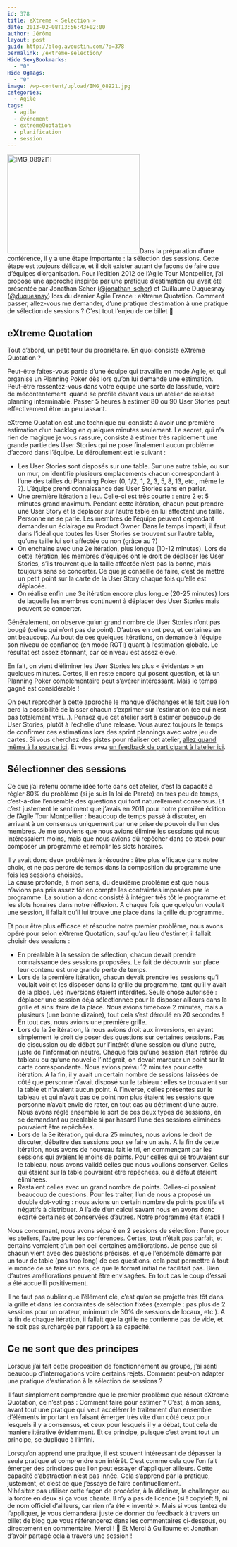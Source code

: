 ```yaml
---
id: 378
title: eXtreme « Selection »
date: 2013-02-08T13:56:43+02:00
author: Jérôme
layout: post
guid: http://blog.avoustin.com/?p=378
permalink: /extreme-selection/
Hide SexyBookmarks:
  - "0"
Hide OgTags:
  - "0"
image: /wp-content/upload/IMG_08921.jpg
categories:
  - Agile
tags:
  - agile
  - événement
  - extremeQuotation
  - planification
  - session
---
```


[<img class="alignleft size-medium wp-image-380" alt="IMG_0892[1]" src="http://blog.avoustin.com/wp-content/upload/IMG_08921-300x224.jpg" width="300" height="224" srcset="http://blog.avoustin.com/wp-content/upload/IMG_08921-300x224.jpg 300w, http://blog.avoustin.com/wp-content/upload/IMG_08921-1024x764.jpg 1024w" sizes="(max-width: 300px) 100vw, 300px" />](http://blog.avoustin.com/wp-content/upload/IMG_08921.jpg)Dans la préparation d&rsquo;une conférence, il y a une étape importante : la sélection des sessions. Cette étape est toujours délicate, et il doit exister autant de façons de faire que d&rsquo;équipes d&rsquo;organisation. Pour l&rsquo;édition 2012 de l&rsquo;Agile Tour Montpellier, j&rsquo;ai proposé une approche inspirée par une pratique d&rsquo;estimation qui avait été présentée par Jonathan Scher ([@jonathan_scher](https://twitter.com/jonathan_scher)) et Guillaume Duquesnay ([@duquesnay](https://twitter.com/duquesnay)) lors du dernier Agile France : eXtreme Quotation. Comment passer, allez-vous me demander, d&rsquo;une pratique d&rsquo;estimation à une pratique de sélection de sessions ? C&rsquo;est tout l&rsquo;enjeu de ce billet 🙂<!--more-->

## eXtreme Quotation

Tout d&rsquo;abord, un petit tour du propriétaire. En quoi consiste eXtreme Quotation ?

Peut-être faites-vous partie d&rsquo;une équipe qui travaille en mode Agile, et qui organise un Planning Poker dès lors qu&rsquo;on lui demande une estimation. Peut-être ressentez-vous dans votre équipe une sorte de lassitude, voire de mécontentement  quand se profile devant vous un atelier de release planning interminable. Passer 5 heures à estimer 80 ou 90 User Stories peut effectivement être un peu lassant.

eXtreme Quotation est une technique qui consiste à avoir une première estimation d&rsquo;un backlog en quelques minutes seulement. Le secret, qui n&rsquo;a rien de magique je vous rassure, consiste à estimer très rapidement une grande partie des User Stories qui ne pose finalement aucun problème d&rsquo;accord dans l&rsquo;équipe. Le déroulement est le suivant :

  * Les User Stories sont disposés sur une table. Sur une autre table, ou sur un mur, on identifie plusieurs emplacements chacun correspondant à l&rsquo;une des tailles du Planning Poker (0, 1/2, 1, 2, 3, 5, 8, 13, etc., même le ?). L&rsquo;équipe prend connaissance des User Stories sans en parler.
  * Une première itération a lieu. Celle-ci est très courte : entre 2 et 5 minutes grand maximum. Pendant cette itération, chacun peut prendre une User Story et la déplacer sur l&rsquo;autre table en lui affectant une taille. Personne ne se parle. Les membres de l&rsquo;équipe peuvent cependant demander un éclairage au Product Owner. Dans le temps imparti, il faut dans l&rsquo;idéal que toutes les User Stories se trouvent sur l&rsquo;autre table, qu&rsquo;une taille lui soit affectée ou non (grâce au ?)
  * On enchaine avec une 2e itération, plus longue (10-12 minutes). Lors de cette itération, les membres d&rsquo;équipes ont le droit de déplacer les User Stories, s&rsquo;ils trouvent que la taille affectée n&rsquo;est pas la bonne, mais toujours sans se concerter. Ce que je conseille de faire, c&rsquo;est de mettre un petit point sur la carte de la User Story chaque fois qu&rsquo;elle est déplacée.
  * On réalise enfin une 3e itération encore plus longue (20-25 minutes) lors de laquelle les membres continuent à déplacer des User Stories mais peuvent se concerter.

Généralement, on observe qu&rsquo;un grand nombre de User Stories n&rsquo;ont pas bougé (celles qui n&rsquo;ont pas de point). D&rsquo;autres en ont peu, et certaines en ont beaucoup. Au bout de ces quelques itérations, on demande à l&rsquo;équipe son niveau de confiance (en mode ROTI) quant à l&rsquo;estimation globale. Le résultat est assez étonnant, car ce niveau est assez élevé.

En fait, on vient d&rsquo;éliminer les User Stories les plus « évidentes » en quelques minutes. Certes, il en reste encore qui posent question, et là un Planning Poker complémentaire peut s&rsquo;avérer intéressant. Mais le temps gagné est considérable !

On peut reprocher à cette approche le manque d&rsquo;échanges et le fait que l&rsquo;on perd la possibilité de laisser chacun s&rsquo;exprimer sur l&rsquo;estimation (ce qui n&rsquo;est pas totalement vrai&#8230;). Pensez que cet atelier sert à estimer beaucoup de User Stories, plutôt à l&rsquo;échelle d&rsquo;une release. Vous aurez toujours le temps de confirmer ces estimations lors des sprint plannings avec votre jeu de cartes. Si vous cherchez des pistes pour réaliser cet atelier, [allez quand même à la source ici](http://blog.octo.com/extreme-quotation-planning-agile-sous-steroides/ "extreme quotation"). Et vous avez <a title="Viaxoft extreme quotation" href="http://blog.viaxoft.net/post/2012/12/01/Retour-sur-la-session-eXtreme-Quotation-%C3%A0-l-Agile-Tour-Montpellier" target="_blank">un feedback de participant à l&rsquo;atelier ici</a>.

## Sélectionner des sessions

Ce que j&rsquo;ai retenu comme idée forte dans cet atelier, c&rsquo;est la capacité à régler 80% du problème (si je suis la loi de Pareto) en très peu de temps, c&rsquo;est-à-dire l&rsquo;ensemble des questions qui font naturellement consensus. Et c&rsquo;est justement le sentiment que j&rsquo;avais en 2011 pour notre première édition de l&rsquo;Agile Tour Montpellier : beaucoup de temps passé à discuter, en arrivant à un consensus uniquement par une prise de pouvoir de l&rsquo;un des membres. Je me souviens que nous avions éliminé les sessions qui nous intéressaient moins, mais que nous avions dû repêcher dans ce stock pour composer un programme et remplir les slots horaires.

Il y avait donc deux problèmes à résoudre : être plus efficace dans notre choix, et ne pas perdre de temps dans la composition du programme une fois les sessions choisies.  
La cause profonde, à mon sens, du deuxième problème est que nous n&rsquo;avions pas pris assez tôt en compte les contraintes imposées par le programme. La solution a donc consisté à intégrer très tôt le programme et les slots horaires dans notre réflexion. A chaque fois que quelqu&rsquo;un voulait une session, il fallait qu&rsquo;il lui trouve une place dans la grille du programme.

Et pour être plus efficace et résoudre notre premier problème, nous avons opéré pour selon eXtreme Quotation, sauf qu&rsquo;au lieu d&rsquo;estimer, il fallait choisir des sessions :

  * En préalable à la session de sélection, chacun devait prendre connaissance des sessions proposées. Le fait de découvrir sur place leur contenu est une grande perte de temps.
  * Lors de la première itération, chacun devait prendre les sessions qu&rsquo;il voulait voir et les disposer dans la grille du programme, tant qu&rsquo;il y avait de la place. Les inversions étaient interdites. Seule chose autorisée : déplacer une session déjà sélectionnée pour la disposer ailleurs dans la grille et ainsi faire de la place. Nous avions timeboxé 2 minutes, mais à plusieurs (une bonne dizaine), tout cela s&rsquo;est déroulé en 20 secondes ! En tout cas, nous avions une première grille.
  * Lors de la 2e itération, là nous avions droit aux inversions, en ayant simplement le droit de poser des questions sur certaines sessions. Pas de discussion ou de débat sur l&rsquo;intérêt d&rsquo;une session ou d&rsquo;une autre, juste de l&rsquo;information neutre. Chaque fois qu&rsquo;une session était retirée du tableau ou qu&rsquo;une nouvelle l&rsquo;intégrait, on devait marquer un point sur la carte correspondante. Nous avions prévu 12 minutes pour cette itération. A la fin, il y avait un certain nombre de sessions laissées de côté que personne n&rsquo;avait disposé sur le tableau : elles se trouvaient sur la table et n&rsquo;avaient aucun point. A l&rsquo;inverse, celles présentes sur le tableau et qui n&rsquo;avait pas de point non plus étaient les sessions que personne n&rsquo;avait envie de rater, en tout cas au détriment d&rsquo;une autre. Nous avons réglé ensemble le sort de ces deux types de sessions, en se demandant au préalable si par hasard l&rsquo;une des sessions éliminées pouvaient être repêchées.
  * Lors de la 3e itération, qui dura 25 minutes, nous avions le droit de discuter, débattre des sessions pour se faire un avis. A la fin de cette itération, nous avons de nouveau fait le tri, en commençant par les sessions qui avaient le moins de points. Pour celles qui se trouvaient sur le tableau, nous avons validé celles que nous voulions conserver. Celles qui étaient sur la table pouvaient être repêchées, ou à défaut étaient éliminées.
  * Restaient celles avec un grand nombre de points. Celles-ci posaient beaucoup de questions. Pour les traiter, l&rsquo;un de nous a proposé un double dot-voting : nous avions un certain nombre de points positifs et négatifs à distribuer. A l&rsquo;aide d&rsquo;un calcul savant nous en avons donc écarté certaines et conservées d&rsquo;autres. Notre programme était établi !

Nous concernant, nous avons séparé en 2 sessions de sélection : l&rsquo;une pour les ateliers, l&rsquo;autre pour les conférences. Certes, tout n&rsquo;était pas parfait, et certains verraient d&rsquo;un bon oeil certaines améliorations. Je pense que si chacun vient avec des questions précises, et que l&rsquo;ensemble démarre par un tour de table (pas trop long) de ces questions, cela peut permettre à tout le monde de se faire un avis, ce que le format initial ne facilitait pas. Bien d&rsquo;autres améliorations peuvent être envisagées. En tout cas le coup d&rsquo;essai a été accueilli positivement.

Il ne faut pas oublier que l&rsquo;élément clé, c&rsquo;est qu&rsquo;on se projette très tôt dans la grille et dans les contraintes de sélection fixées (exemple : pas plus de 2 sessions pour un orateur, minimum de 30% de sessions de locaux, etc.). A la fin de chaque itération, il fallait que la grille ne contienne pas de vide, et ne soit pas surchargée par rapport à sa capacité.

## Ce ne sont que des principes

Lorsque j&rsquo;ai fait cette proposition de fonctionnement au groupe, j&rsquo;ai senti beaucoup d&rsquo;interrogations voire certains rejets. Comment peut-on adapter une pratique d&rsquo;estimation à la sélection de sessions ?

Il faut simplement comprendre que le premier problème que résout eXtreme Quotation, ce n&rsquo;est pas : Comment faire pour estimer ? C&rsquo;est, à mon sens, avant tout une pratique qui veut accélérer le traitement d&rsquo;un ensemble d&rsquo;éléments important en faisant émerger très vite d&rsquo;un côté ceux pour lesquels il y a consensus, et ceux pour lesquels il y a débat, tout cela de manière itérative évidemment. Et ce principe, puisque c&rsquo;est avant tout un principe, se duplique à l&rsquo;infini.

Lorsqu&rsquo;on apprend une pratique, il est souvent intéressant de dépasser la seule pratique et comprendre son intérêt. C&rsquo;est comme cela que l&rsquo;on fait émerger des principes que l&rsquo;on peut essayer d&rsquo;appliquer ailleurs. Cette capacité d&rsquo;abstraction n&rsquo;est pas innée. Cela s&rsquo;apprend par la pratique, justement, et c&rsquo;est ce que j&rsquo;essaye de faire continuellement.  
N&rsquo;hésitez pas utiliser cette façon de procéder, à la décliner, la challenger, ou la tordre en deux si ça vous chante. Il n&rsquo;y a pas de licence (si ! copyleft !), ni de nom officiel d&rsquo;ailleurs, car rien n&rsquo;a été « inventé ». Mais si vous tentez de l&rsquo;appliquer, je vous demanderai juste de donner du feedback à travers un billet de blog que vous référencerez dans les commentaires ci-dessous, ou directement en commentaire. Merci ! 🙂 Et Merci à Guillaume et Jonathan d&rsquo;avoir partagé cela à travers une session !

